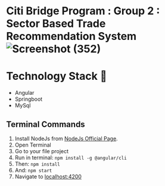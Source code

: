 # Citi Bridge Program : Group 2 : Sector Based Trade Recommendation System![Screenshot (352)](https://user-images.githubusercontent.com/60769966/130501810-c3e6a221-fd77-4c9e-aad9-327ebcbf0038.png)


# Technology Stack 🏁
 * Angular
 * Springboot
 * MySql

## Terminal Commands

1. Install NodeJs from [NodeJs Official Page](https://nodejs.org/en).
2. Open Terminal
3. Go to your file project
4. Run in terminal: ```npm install -g @angular/cli```
5. Then: ```npm install```
6. And: ```npm start```
7. Navigate to [localhost:4200](localhost:4200)
